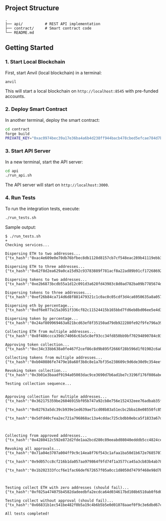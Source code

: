 ## Project Structure

```
.
├── api/          # REST API implementation
├── contract/     # Smart contract code
└── README.md
```

## Getting Started

### 1. Start Local Blockchain

First, start Anvil (local blockchain) in a terminal:

```bash
anvil
```

This will start a local blockchain on `http://localhost:8545` with pre-funded accounts.

### 2. Deploy Smart Contract

In another terminal, deploy the smart contract:

```bash
cd contract
forge build
PRIVATE_KEY="0xac0974bec39a17e36ba4a6b4d238ff944bacb478cbed5efcae784d7bf4f2ff80" forge script script/DisperseCollect.s.sol --broadcast --rpc-url http://localhost:8545
```

### 3. Start API Server

In a new terminal, start the API server:

```bash
cd api
./run_api.sh
```

The API server will start on `http://localhost:3000`.

### 4. Run Tests

To run the integration tests, execute:

```bash
./run_tests.sh
```

Sample output:
```
$ ./run_tests.sh                                                                                                                                                                                       +
Checking services...

Dispersing ETH to two addresses...
{"tx_hash":"0xac4e609e0e70db76bfbec8db1128d8157cb7cf548eac289b41119ebb376bf8e5"}

Dispersing ETH to three addresses...
{"tx_hash":"0x62f8d2ea629a0ca15d92c93783889f781acf8a22ad89b91cf172686921c3ea35"}

Dispersing tokens to two addresses...
{"tx_hash":"0xe2b6873bcdb55a1d12c091d3a628fd43983c8d0ad782ba09b7785674da606e0a"}

Dispersing tokens to three addresses...
{"tx_hash":"0xef26b84ca714d6d8f881479321c1c0ac0c05cdf3d4ca6950635a8a057bf4e262"}

Dispersing eth by percentage...
{"tx_hash":"0xdf6e077a15a3051f336cf82c11524415b165bbd7fd6eb8bd06ee5e4d396406ac"}

Dispersing token by percentage...
{"tx_hash":"0x24af809969463a021bcd63ef8f35150ad79db922280fe92f9fe796a39da424ea"}

Collecting ETH from multiple addresses...
{"tx_hash":"0x8f486ccca39dc74066c63a5c8ef93cc34fd850bb9bf70294890784c0392d0de2"}

Approving token collection...
{"tx_hash":"0xc34c33bb638a0fe467f2cef86c8d9b895f2666f28b596d1f01902c6a0a9ede5c"}

Collecting tokens from multiple addresses...
{"tx_hash":"0xb040886fe7479e10a68f3b8c8e1a7bf35e238609c9d6de30d9c354eef422505e"}

Revoking token collection...
{"tx_hash":"0x3b01e3baadf9194a05003dac9ce3690d7b6ad1be7c3196f176f086abedf45ccc"}

Testing collection sequence...


Approving collection for multiple addresses...
{"tx_hash":"0x362175359be26046915bf05b747a92cb8e756e152432eee76adbab35f4ac0803"}

{"tx_hash":"0x02763a5dc39cb939e1ed639ae71cd08b83a51ecbc2bba18e08550fc8584f4286"}

{"tx_hash":"0x5dfd40cfea2ec721a796868ac13a4cddac725cbdbb0ebca5f1833a67d2e0fd26"}



Collecting from approved addresses...
{"tx_hash":"0x4280412c592e872d2fde1aa2bcd280c89eeabd08040edddb5cc4824ce1a3eedd"}

Revoking all approvals...
{"tx_hash":"0x71a04e3707a004ff9c9c14ea8f76f543c1afaa1ba50d1b672e768570747571d5"}

{"tx_hash":"0x9d057cc8cf216b1da057aa979864f9fd74f1a3577ca45a3cb83b4ab78c57ba0f"}

{"tx_hash":"0x1b202333fccf6e1fac66def672657f05a0cc1d8050d7479f468e98d7bfc0e922"}



Testing collect ETH with zero addresses (should fail)...
{"tx_hash":"0xf025a474075b4582dadeedbfa2ecdca64d034617bd108b6510ab0f6d0b602ac8"}

Testing collect without approval (should fail)...
{"tx_hash":"0x66831b1ec541be482f0b5a19c4b6b5b5e0d01078aaef0f9c3e6dbd67cf5fe086"}

All tests completed!
```

